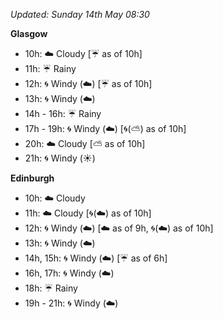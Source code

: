*Updated: Sunday 14th May 08:30*

**Glasgow**

* 10h: :cloud: Cloudy [:umbrella: as of 10h]
* 11h: :umbrella: Rainy
* 12h: :cyclone: Windy (:cloud:) [:umbrella: as of 10h]
* 13h: :cyclone: Windy (:cloud:)
* 14h - 16h: :umbrella: Rainy
* 17h - 19h: :cyclone: Windy (:cloud:) [:cyclone:(:partly_sunny:) as of 10h]
* 20h: :cloud: Cloudy [:partly_sunny: as of 10h]
* 21h: :cyclone: Windy (:sunny:)

**Edinburgh**

* 10h: :cloud: Cloudy
* 11h: :cloud: Cloudy [:cyclone:(:cloud:) as of 10h]
* 12h: :cyclone: Windy (:cloud:) [:cloud: as of 9h, :cyclone:(:cloud:) as of 10h]
* 13h: :cyclone: Windy (:cloud:)
* 14h, 15h: :cyclone: Windy (:cloud:) [:umbrella: as of 6h]
* 16h, 17h: :cyclone: Windy (:cloud:)
* 18h: :umbrella: Rainy
* 19h - 21h: :cyclone: Windy (:cloud:)
